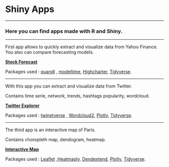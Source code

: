 # Shiny Apps
***
### Here you can find apps made with **R** and **Shiny**.

***

First app allows to quickly extract and visualize data from Yahoo Finance.
You also can compare forecasting models.


[**Stock Forecast**](https://pierre-api.shinyapps.io/stock_forecast/ "Stock Forecast")

Packages used :  [quandl](https://www.quandl.com/tools/r/ "The world’s most powerful data lives on Nasdaq’s Quandl") , [modeltime](https://tidymodels.tidymodels.org/ "modeltime is part of the Tidymodel ecosystem"), [Highcharter](https://jkunst.com/highcharter/ "Highcharter R"), [Tidyverse](https://www.tidyverse.org/ "Tidyverse").

***

With this app you can extract and visualize data from Twitter.

Contains time serie, network, trends, hashtags popularity, wordcloud.

[**Twitter Explorer**](https://pierre-api.shinyapps.io/twitter_explorer/ "Twitter Explorer")

Packages used :  [twinetverse](http://twinetverse.john-coene.com/ "collect, build and visualise Twitter networks") , [Wordcloud2](https://cran.r-project.org/web/packages/wordcloud2/vignettes/wordcloud.html "Wordcloud2"), [Plotly](https://plotly.com/ "Plotly R"), [Tidyverse](https://www.tidyverse.org/ "Tidyverse").

***

The third app is an interactive map of Paris. 

Contains choropleth map, dendogram, heatmap.

[**Interactive Map**](https://pierre-api.shinyapps.io/arrondissements/ "Interactive Map")

Packages used :  [Leaflet](http://rstudio.github.io/leaflet/ "Leaflet for R") ,[Heatmaply](https://cran.r-project.org/web/packages/heatmaply/vignettes/heatmaply.html "Heatmaply"),  [Dendextend](https://cran.r-project.org/web/packages/dendextend/vignettes/dendextend.html "Dendextend R"), [Plotly](https://plotly.com/r/ "Plotly R"), [Tidyverse](https://www.tidyverse.org/ "Tidyverse").



